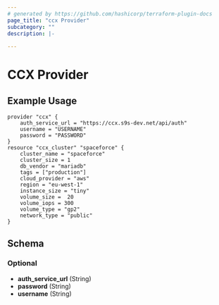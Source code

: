 ```yaml
---
# generated by https://github.com/hashicorp/terraform-plugin-docs
page_title: "ccx Provider"
subcategory: ""
description: |-
  
---
```


# CCX Provider

## Example Usage

```hcl
provider "ccx" {
    auth_service_url = "https://ccx.s9s-dev.net/api/auth"
    username = "USERNAME"
    password = "PASSWORD"
}
resource "ccx_cluster" "spaceforce" {
    cluster_name = "spaceforce"
    cluster_size = 1
    db_vendor = "mariadb"
    tags = ["production"]
    cloud_provider = "aws"
    region = "eu-west-1"
    instance_size = "tiny"
    volume_size =  20
    volume_iops = 300
    volume_type = "gp2"
    network_type = "public"
}
```


<!-- schema generated by tfplugindocs -->
## Schema

### Optional

- **auth_service_url** (String)
- **password** (String)
- **username** (String)
